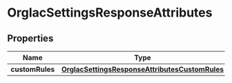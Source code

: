 

# OrgIacSettingsResponseAttributes


## Properties

| Name | Type | Description | Notes |
|------------ | ------------- | ------------- | -------------|
|**customRules** | [**OrgIacSettingsResponseAttributesCustomRules**](OrgIacSettingsResponseAttributesCustomRules.md) |  |  [optional] |



